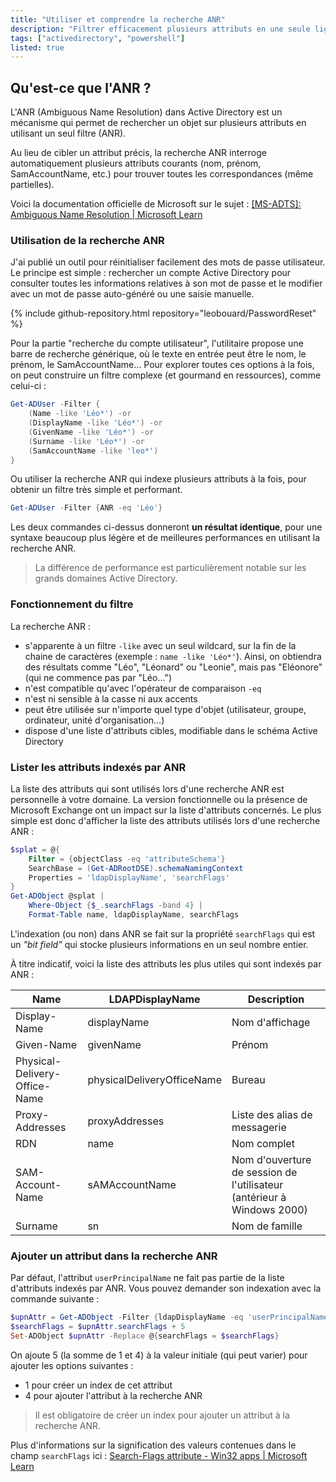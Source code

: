 ```yaml
---
title: "Utiliser et comprendre la recherche ANR"
description: "Filtrer efficacement plusieurs attributs en une seule ligne"
tags: ["activedirectory", "powershell"]
listed: true
---
```


## Qu'est-ce que l'ANR ?

L'ANR (Ambiguous Name Resolution) dans Active Directory est un mécanisme qui permet de rechercher un objet sur plusieurs attributs en utilisant un seul filtre (ANR).

Au lieu de cibler un attribut précis, la recherche ANR interroge automatiquement plusieurs attributs courants (nom, prénom, SamAccountName, etc.) pour trouver toutes les correspondances (même partielles).

Voici la documentation officielle de Microsoft sur le sujet : [\[MS-ADTS\]: Ambiguous Name Resolution \| Microsoft Learn](https://learn.microsoft.com/en-us/openspecs/windows_protocols/ms-adts/1a9177f4-0272-4ab8-aa22-3c3eafd39e4b)

### Utilisation de la recherche ANR

J'ai publié un outil pour réinitialiser facilement des mots de passe utilisateur. Le principe est simple : rechercher un compte Active Directory pour consulter toutes les informations relatives à son mot de passe et le modifier avec un mot de passe auto-généré ou une saisie manuelle.

{% include github-repository.html repository="leobouard/PasswordReset" %}

Pour la partie "recherche du compte utilisateur", l'utilitaire propose une barre de recherche générique, où le texte en entrée peut être le nom, le prénom, le SamAccountName... Pour explorer toutes ces options à la fois, on peut construire un filtre complexe (et gourmand en ressources), comme celui-ci :

```powershell
Get-ADUser -Filter {
    (Name -like 'Léo*') -or
    (DisplayName -like 'Léo*') -or
    (GivenName -like 'Léo*') -or
    (Surname -like 'Léo*') -or
    (SamAccountName -like 'leo*')
}
```

Ou utiliser la recherche ANR qui indexe plusieurs attributs à la fois, pour obtenir un filtre très simple et performant.

```powershell
Get-ADUser -Filter {ANR -eq 'Léo'}
```

Les deux commandes ci-dessus donneront **un résultat identique**, pour une syntaxe beaucoup plus légère et de meilleures performances en utilisant la recherche ANR.

> La différence de performance est particulièrement notable sur les grands domaines Active Directory.

### Fonctionnement du filtre

La recherche ANR :

- s'apparente à un filtre `-like` avec un seul wildcard, sur la fin de la chaine de caractères (exemple : `name -like 'Léo*'`). Ainsi, on obtiendra des résultats comme "Léo", "Léonard" ou "Leonie", mais pas "Eléonore" (qui ne commence pas par "Léo...")
- n'est compatible qu'avec l'opérateur de comparaison `-eq`
- n'est ni sensible à la casse ni aux accents
- peut être utilisée sur n'importe quel type d'objet (utilisateur, groupe, ordinateur, unité d'organisation...)
- dispose d'une liste d'attributs cibles, modifiable dans le schéma Active Directory

### Lister les attributs indexés par ANR

La liste des attributs qui sont utilisés lors d'une recherche ANR est personnelle à votre domaine. La version fonctionnelle ou la présence de Microsoft Exchange ont un impact sur la liste d'attributs concernés. Le plus simple est donc d'afficher la liste des attributs utilisés lors d'une recherche ANR :

```powershell
$splat = @{
    Filter = {objectClass -eq 'attributeSchema'}
    SearchBase = (Get-ADRootDSE).schemaNamingContext
    Properties = 'ldapDisplayName', 'searchFlags'
}
Get-ADObject @splat |
    Where-Object {$_.searchFlags -band 4} |
    Format-Table name, ldapDisplayName, searchFlags
```

L'indexation (ou non) dans ANR se fait sur la propriété `searchFlags` qui est un *"bit field"* qui stocke plusieurs informations en un seul nombre entier.

À titre indicatif, voici la liste des attributs les plus utiles qui sont indexés par ANR :

Name | LDAPDisplayName | Description
---- | --------------- | -----------
Display-Name | displayName | Nom d'affichage
Given-Name | givenName | Prénom
Physical-Delivery-Office-Name | physicalDeliveryOfficeName | Bureau
Proxy-Addresses | proxyAddresses | Liste des alias de messagerie
RDN | name | Nom complet
SAM-Account-Name | sAMAccountName | Nom d'ouverture de session de l'utilisateur (antérieur à Windows 2000)
Surname | sn | Nom de famille

### Ajouter un attribut dans la recherche ANR

Par défaut, l'attribut `userPrincipalName` ne fait pas partie de la liste d'attributs indexés par ANR. Vous pouvez demander son indexation avec la commande suivante :

```powershell
$upnAttr = Get-ADObject -Filter {ldapDisplayName -eq 'userPrincipalName'} -SearchBase (Get-ADRootDSE).schemaNamingContext -Properties ldapDisplayName, searchFlags
$searchFlags = $upnAttr.searchFlags + 5
Set-ADObject $upnAttr -Replace @{searchFlags = $searchFlags}
```

On ajoute 5 (la somme de 1 et 4) à la valeur initiale (qui peut varier) pour ajouter les options suivantes :

- 1 pour créer un index de cet attribut
- 4 pour ajouter l'attribut à la recherche ANR

> Il est obligatoire de créer un index pour ajouter un attribut à la recherche ANR.

Plus d'informations sur la signification des valeurs contenues dans le champ `searchFlags` ici : [Search-Flags attribute - Win32 apps \| Microsoft Learn](https://learn.microsoft.com/en-us/windows/win32/adschema/a-searchflags#remarks)

